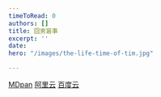 ```yaml
---
timeToRead: 0
authors: []
title: 囧男窘事
excerpt: ''
date: 
hero: "/images/the-life-time-of-tim.jpg"

---
```

[MDpan](https://mdpan.tk/%E5%9B%A7%E7%94%B7%E7%AA%98%E4%BA%8B/)
[阿里云](https://www.aliyundrive.com/s/VNugaCjZAJS)
[百度云](https://pan.baidu.com/s/14XlEX28BL_GPHJFVvqwitw?pwd=vyg6)
